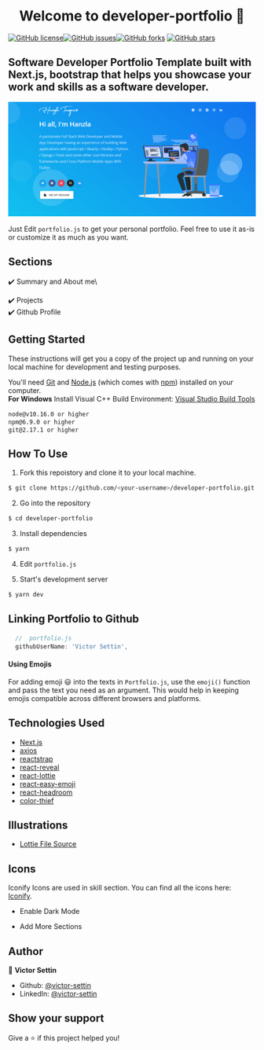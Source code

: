 <h1 align="center">Welcome to developer-portfolio 👋</h1>
<a href="https://github.com/1hanzla100/developer-portfolio/blob/main/LICENSE"><img alt="GitHub license" src="https://img.shields.io/github/license/1hanzla100/developer-portfolio"></a><a href="https://github.com/1hanzla100/developer-portfolio/issues"><img alt="GitHub issues" src="https://img.shields.io/github/issues/1hanzla100/developer-portfolio"></a><a href="https://github.com/1hanzla100/developer-portfolio/network"><img alt="GitHub forks" src="https://img.shields.io/github/forks/1hanzla100/developer-portfolio"></a> <a href="https://github.com/1hanzla100/developer-portfolio/stargazers"><img alt="GitHub stars" src="https://img.shields.io/github/stars/1hanzla100/developer-portfolio"></a>

## Software Developer Portfolio Template built with Next.js, bootstrap that helps you showcase your work and skills as a software developer.

<p align="center">
  <kbd>
    <img src="https://github.com/1hanzla100/developer-portfolio/blob/master/picture.PNG"></img>
  </kbd>
</p>

<!-- ## To view a live example, **[click here](https://developer-portfolio-1hanzla100.vercel.app/)**. -->

Just Edit `portfolio.js` to get your personal portfolio. Feel free to use it as-is or customize it as much as you want.

## Sections

✔️ Summary and About me\
<!-- ✔️ Skills\
✔️ Education\
✔️ Work Experience\
✔️ Feedbacks\ -->
✔️ Projects\
✔️ Github Profile

## Getting Started

These instructions will get you a copy of the project up and running on your local machine for development and testing purposes.

You'll need [Git](https://git-scm.com) and [Node.js](https://nodejs.org/en/download/) (which comes with [npm](http://npmjs.com)) installed on your computer.
<br>
**For Windows** Install Visual C++ Build Environment: [Visual Studio Build Tools](https://visualstudio.microsoft.com/thank-you-downloading-visual-studio/?sku=BuildTools)

```
node@v10.16.0 or higher
npm@6.9.0 or higher
git@2.17.1 or higher
```

## How To Use

1. Fork this repoistory and clone it to your local machine.

```bash
$ git clone https://github.com/<your-username>/developer-portfolio.git
```

2. Go into the repository

```bash
$ cd developer-portfolio
```

3. Install dependencies

```bash
$ yarn
```

4. Edit `portfolio.js`

5. Start's development server

```bash
$ yarn dev
```

## Linking Portfolio to Github

```javascript
  //  portfolio.js
  githubUserName: 'Victor Settin',
```

#### Using Emojis

For adding emoji 😃 into the texts in `Portfolio.js`, use the `emoji()` function and pass the text you need as an argument. This would help in keeping emojis compatible across different browsers and platforms.

## Technologies Used

- [Next.js](https://nextjs.org/)
- [axios](https://www.npmjs.com/package/axios)
- [reactstrap](https://reactstrap.github.io/)
- [react-reveal](https://www.react-reveal.com/)
- [react-lottie](https://www.npmjs.com/package/react-lottie)
- [react-easy-emoji](https://github.com/appfigures/react-easy-emoji)
- [react-headroom](https://github.com/KyleAMathews/react-headroom)
- [color-thief](https://github.com/lokesh/color-thief)

## Illustrations

- [Lottie File Source](https://lottiefiles.com)

## Icons

Iconify Icons are used in skill section. You can find all the icons here: [Iconify](https://icon-sets.iconify.design/).

<!-- ## For the Future -->

<!-- If you can help us with these. Please don't hesitate to open a [pull request](https://github.com/1hanzla100/developer-portfolio/pulls). -->

- Enable Dark Mode

- Add More Sections

## Author

👤 **Victor Settin**

- Github: [@victor-settin](https://github.com/Victor-Settin)
- LinkedIn: [@victor-settin](https://www.linkedin.com/in/victor-settin/)

## Show your support

Give a ⭐️ if this project helped you!
